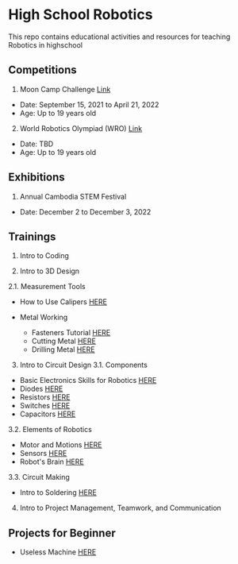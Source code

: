# High School Robotics
This repo contains educational activities and resources for teaching Robotics in highschool


## Competitions 
1. Moon Camp Challenge [Link](https://mooncampchallenge.org/#1631704003944-28a0dede-789d)
* Date: September 15, 2021 to April 21, 2022
* Age: Up to 19 years old

2. World Robotics Olympiad (WRO) [Link](https://wro-association.org/competition/2022-season/)
* Date: TBD
* Age: Up to 19 years old

## Exhibitions
1. Annual Cambodia STEM Festival
* Date: December 2 to December 3, 2022

## Trainings
1. Intro to Coding

2. Intro to 3D Design

2.1. Measurement Tools
* How to Use Calipers [HERE](https://www.instructables.com/How-to-Use-Calipers/)

* Metal Working
  * Fasteners Tutorial [HERE](https://www.instructables.com/Fasteners-Tutorial/)
  * Cutting Metal [HERE](https://www.instructables.com/Cutting-Metal/)
  * Drilling Metal [HERE](https://www.instructables.com/Drilling-Metal/)

3. Intro to Circuit Design
3.1. Components
* Basic Electronics Skills for Robotics [HERE](https://www.instructables.com/Basic-Electronics-Skills-for-Robotics/)
* Diodes [HERE](https://www.instructables.com/Diodes/)
* Resistors [HERE](https://www.instructables.com/Resistors/)
* Switches [HERE](https://www.instructables.com/Switches/)
* Capacitors [HERE](https://www.instructables.com/Capacitors-2/)

3.2. Elements of Robotics
* Motor and Motions [HERE](https://www.instructables.com/Motors-and-Motion/)
* Sensors [HERE](https://www.instructables.com/Sensors-2/)
* Robot's Brain [HERE](https://www.instructables.com/Robot-Brains/)

3.3. Circuit Making
* Intro to Soldering [HERE](https://www.instructables.com/Intro-to-Soldering/)

4. Intro to Project Management, Teamwork, and Communication



## Projects for Beginner
* Useless Machine [HERE](https://www.instructables.com/Useless-Machine-Instructions/)
